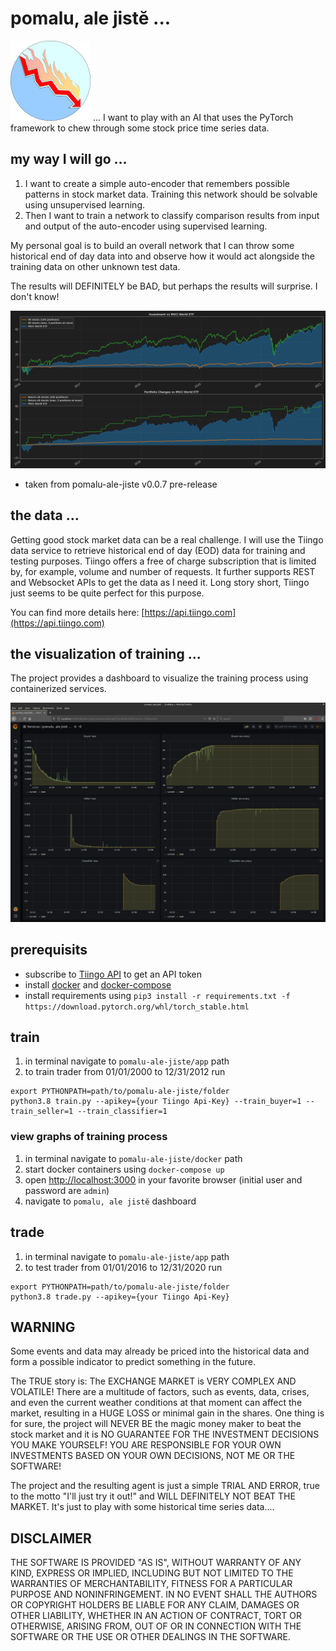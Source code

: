 # pomalu, ale jistĕ ...

![pomalu-ale-jiste](docs/logo.down.128x128.png) 
... I want to play with an AI that uses the PyTorch framework to
chew through some stock price time series data.


## my way I will go ...

1. I want to create a simple auto-encoder that remembers possible
patterns in stock market data. Training this network should be solvable
using unsupervised learning.
1. Then I want to train a network to classify comparison results from input
and output of the auto-encoder using supervised learning.

My personal goal is to build an overall network that I can throw some
historical end of day data into and observe how it would act alongside
the training data on other unknown test data.

The results will DEFINITELY be BAD, but perhaps the results will surprise.
I don't know!

![pomalu-ale-jiste](docs/Trader.vs.MSCI.World.ETF.png)
* taken from pomalu-ale-jiste v0.0.7 pre-release

## the data ...

Getting good stock market data can be a real challenge.
I will use the Tiingo data service to retrieve historical end of day (EOD)
data for training and testing purposes.
Tiingo offers a free of charge subscription that is limited by, for example,
volume and number of requests. It further supports REST and Websocket APIs
to get the data as I need it. Long story short, Tiingo just seems to be
quite perfect for this purpose.

You can find more details here: [https://api.tiingo.com](https://api.tiingo.com)

## the visualization of training ...

The project provides a dashboard to visualize the training process using containerized services.

![pomalu-ale-jiste](docs/Train.Progress.png)

## prerequisits

* subscribe to [Tiingo API](https://api.tiingo.com) to get an API token
* install [docker](https://docs.docker.com/engine/install/) and [docker-compose](https://docs.docker.com/compose/install/)
* install requirements using ```pip3 install -r requirements.txt -f https://download.pytorch.org/whl/torch_stable.html```

## train

1. in terminal navigate to ```pomalu-ale-jiste/app``` path
1. to train trader from 01/01/2000 to 12/31/2012 run
```
export PYTHONPATH=path/to/pomalu-ale-jiste/folder
python3.8 train.py --apikey={your Tiingo Api-Key} --train_buyer=1 --train_seller=1 --train_classifier=1
```

### view graphs of training process
1. in terminal navigate to ```pomalu-ale-jiste/docker``` path
1. start docker containers using ```docker-compose up```
1. open [http://localhost:3000](http://localhost:3000) in your favorite browser (initial user and password are ```admin```)
1. navigate to ```pomalu, ale jistĕ``` dashboard

## trade

1. in terminal navigate to ```pomalu-ale-jiste/app``` path
1. to test trader from 01/01/2016 to 12/31/2020 run
```
export PYTHONPATH=path/to/pomalu-ale-jiste/folder
python3.8 trade.py --apikey={your Tiingo Api-Key}
```

## WARNING

Some events and data may already be priced into the historical data and form
a possible indicator to predict something in the future.

The TRUE story is:
The EXCHANGE MARKET is VERY COMPLEX AND VOLATILE!
There are a multitude of factors, such as events, data, crises, and even
the current weather conditions at that moment can affect the market,
resulting in a HUGE LOSS or minimal gain in the shares.
One thing is for sure, the project will NEVER BE the magic money maker
to beat the stock market and it is NO GUARANTEE FOR THE INVESTMENT
DECISIONS YOU MAKE YOURSELF! YOU ARE RESPONSIBLE FOR YOUR
OWN INVESTMENTS BASED ON YOUR OWN DECISIONS, NOT ME OR
THE SOFTWARE!

The project and the resulting agent is just a simple TRIAL AND ERROR,
true to the motto "I'll just try it out!" and WILL DEFINITELY NOT BEAT THE
MARKET. It's just to play with some historical time series data....

## DISCLAIMER
THE SOFTWARE IS PROVIDED "AS IS", WITHOUT WARRANTY OF ANY KIND,
EXPRESS OR IMPLIED, INCLUDING BUT NOT LIMITED TO THE WARRANTIES
OF MERCHANTABILITY, FITNESS FOR A PARTICULAR PURPOSE AND
NONINFRINGEMENT. IN NO EVENT SHALL THE AUTHORS OR COPYRIGHT
HOLDERS BE LIABLE FOR ANY CLAIM, DAMAGES OR OTHER LIABILITY,
WHETHER IN AN ACTION OF CONTRACT, TORT OR OTHERWISE, ARISING
FROM, OUT OF OR IN CONNECTION WITH THE SOFTWARE OR THE USE OR
OTHER DEALINGS IN THE SOFTWARE.
